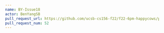 ```yaml
---
name: BY-Issue18
actor: BenYangSB
pull_request_url: https://github.com/ucsb-cs156-f22/f22-6pm-happycows/pull/52
pull_request_num: 52
---
```


